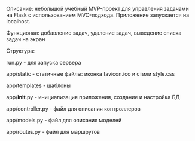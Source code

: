 Описание: небольшой учебный MVP-проект для управления задачами на Flask с использованием MVC-подхода. Приложение запускается на localhost.

Функционал: добавление задач, удаление задач, выведение списка задач на экран

Структура:

run.py - для запуска сервера

app/static - статичные файлы: иконка favicon.ico и стили style.css

app/templates - шаблоны

app/__init__.py - инициализация приложения, создание и настройка БД

app/controller.py - файл для описания контроллеров

app/models.py - файл для описания моделей

app/routes.py - файл для маршрутов
